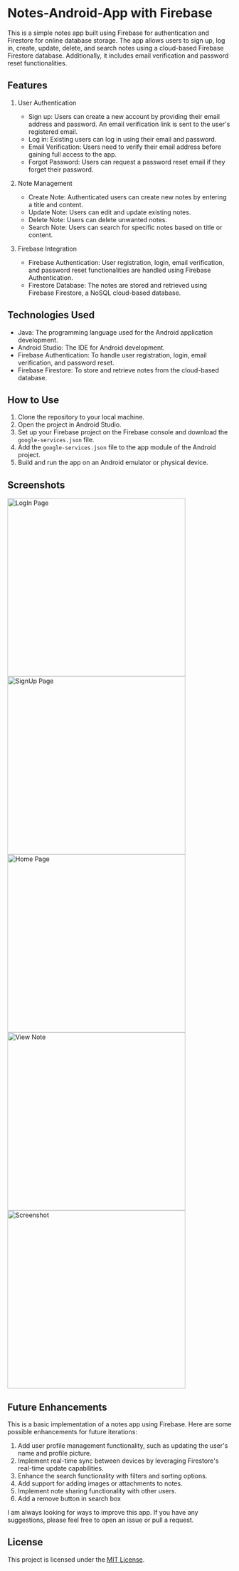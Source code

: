 # Notes-Android-App with Firebase


This is a simple notes app built using Firebase for authentication and Firestore for online database storage. The app allows users to sign up, log in, create, update, delete, and search notes using a cloud-based Firebase Firestore database. Additionally, it includes email verification and password reset functionalities.

## Features

1. User Authentication
   - Sign up: Users can create a new account by providing their email address and password. An email verification link is sent to the user's registered email.
   - Log in: Existing users can log in using their email and password.
   - Email Verification: Users need to verify their email address before gaining full access to the app.
   - Forgot Password: Users can request a password reset email if they forget their password.

2. Note Management
   - Create Note: Authenticated users can create new notes by entering a title and content.
   - Update Note: Users can edit and update existing notes.
   - Delete Note: Users can delete unwanted notes.
   - Search Note: Users can search for specific notes based on title or content.

3. Firebase Integration
   - Firebase Authentication: User registration, login, email verification, and password reset functionalities are handled using Firebase Authentication.
   - Firestore Database: The notes are stored and retrieved using Firebase Firestore, a NoSQL cloud-based database.

## Technologies Used

- Java: The programming language used for the Android application development.
- Android Studio: The IDE for Android development.
- Firebase Authentication: To handle user registration, login, email verification, and password reset.
- Firebase Firestore: To store and retrieve notes from the cloud-based database.

## How to Use

1. Clone the repository to your local machine.
2. Open the project in Android Studio.
3. Set up your Firebase project on the Firebase console and download the `google-services.json` file.
4. Add the `google-services.json` file to the app module of the Android project.
5. Build and run the app on an Android emulator or physical device.

## Screenshots
<img src="https://github.com/AvishkarWadbudhe/Notes-Android-App/assets/96787413/f0347de0-1ecc-42ea-b472-7d9d510af2f3" alt="LogIn Page" width="400px">
<img src="https://github.com/AvishkarWadbudhe/Notes-Android-App/assets/96787413/e35bb88e-be9c-4df4-b241-677e21078f7c" alt="SignUp Page" width="400px">
<img src="https://github.com/AvishkarWadbudhe/Notes-Android-App/assets/96787413/3707c091-e68d-49b0-a4c1-147000a749c1" alt="Home Page" width="400px">
<img src="https://github.com/AvishkarWadbudhe/Notes-Android-App/assets/96787413/11a3042f-e229-43a4-a8a9-7d076b801de5" alt="View Note" width="400px">
<img src="https://github.com/AvishkarWadbudhe/Notes-Android-App/assets/96787413/00c6869b-8d34-468d-985a-5b4eee0a78f0" alt="Screenshot" width="400px">


## Future Enhancements

This is a basic implementation of a notes app using Firebase. Here are some possible enhancements for future iterations:

1. Add user profile management functionality, such as updating the user's name and profile picture.
2. Implement real-time sync between devices by leveraging Firestore's real-time update capabilities.
3. Enhance the search functionality with filters and sorting options.
4. Add support for adding images or attachments to notes.
5. Implement note sharing functionality with other users.
6. Add a remove button in search box

I am always looking for ways to improve this app. If you have any suggestions, please feel free to open an issue or pull a request.

## License

This project is licensed under the [MIT License](LICENSE).
